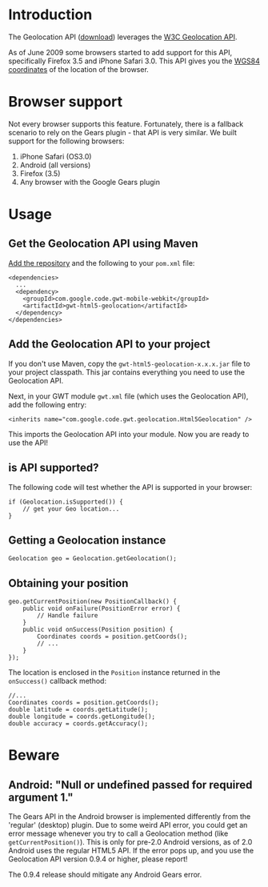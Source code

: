 # Introduction #
The Geolocation API ([download](http://code.google.com/p/gwt-mobile-webkit/downloads/list?q=label:API-Geolocation)) leverages the [W3C Geolocation API](http://www.w3.org/TR/geolocation-API/).

As of June 2009 some browsers started to add support for this API, specifically Firefox 3.5 and iPhone Safari 3.0. This API gives you the [WGS84 coordinates](http://en.wikipedia.org/wiki/World_Geodetic_System) of the location of the browser.

# Browser support #
Not every browser supports this feature. Fortunately, there is a fallback scenario to rely on the Gears plugin - that API is very similar. We built support for the following browsers:

  1. iPhone Safari (OS3.0)
  1. Android (all versions)
  1. Firefox (3.5)
  1. Any browser with the Google Gears plugin

# Usage #
## Get the Geolocation API using Maven ##
[Add the repository](MavenUserGuide.md) and the following to your `pom.xml` file:

```
<dependencies>
  ...
  <dependency>
    <groupId>com.google.code.gwt-mobile-webkit</groupId>
    <artifactId>gwt-html5-geolocation</artifactId>
  </dependency>
</dependencies>
```

## Add the Geolocation API to your project ##
If you don't use Maven, copy the `gwt-html5-geolocation-x.x.x.jar` file to your project classpath. This jar contains everything you need to use the Geolocation API.

Next, in your GWT module `gwt.xml` file (which uses the Geolocation API), add the following entry:
```
<inherits name="com.google.code.gwt.geolocation.Html5Geolocation" />
```
This imports the Geolocation API into your module. Now you are ready to use the API!

## is API supported? ##
The following code will test whether the API is supported in your browser:
```
if (Geolocation.isSupported()) {
    // get your Geo location...
}
```

## Getting a Geolocation instance ##
```
Geolocation geo = Geolocation.getGeolocation();
```

## Obtaining your position ##
```
geo.getCurrentPosition(new PositionCallback() {
    public void onFailure(PositionError error) {
        // Handle failure
    }
    public void onSuccess(Position position) {
        Coordinates coords = position.getCoords();
        // ...
    }
});
```
The location is enclosed in the `Position` instance returned in the `onSuccess()` callback method:
```
//...
Coordinates coords = position.getCoords();
double latitude = coords.getLatitude();
double longitude = coords.getLongitude();
double accuracy = coords.getAccuracy();
```

# Beware #
## Android: "Null or undefined passed for required argument 1." ##
The Gears API in the Android browser is implemented differently from the 'regular' (desktop) plugin. Due to some weird API error, you could get an error message whenever you try to call a Geolocation method (like `getCurrentPosition()`). This is only for pre-2.0 Android versions, as of 2.0 Android uses the regular HTML5 API.
If the error pops up, and you use the Geolocation API version 0.9.4 or higher, please report!

The 0.9.4 release should mitigate any Android Gears error.